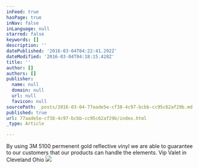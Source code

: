 ```yaml
---
inFeed: true
hasPage: true
inNav: false
inLanguage: null
starred: false
keywords: []
description: ''
datePublished: '2016-03-04T04:22:41.292Z'
dateModified: '2016-03-04T04:18:15.428Z'
title: ''
author: []
authors: []
publisher:
  name: null
  domain: null
  url: null
  favicon: null
sourcePath: _posts/2016-03-04-77aade5e-cf38-4c97-bcbb-cc95c62af29b.md
published: true
url: 77aade5e-cf38-4c97-bcbb-cc95c62af29b/index.html
_type: Article

---
```

By using 3M 5100 permenent gold reflective vinyl we are able to guarantee to our customers that our products can handle the elements.  Vip Valet in Cleveland Ohio  ![](https://the-grid-user-content.s3-us-west-2.amazonaws.com/fcd5448a-bb80-4f45-90a7-177b731ecc26.jpg)